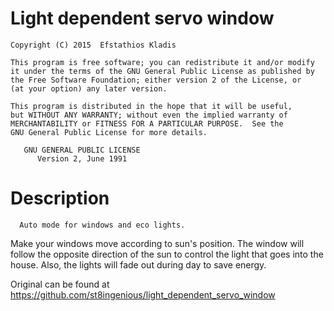 # Light dependent servo window
	
	Copyright (C) 2015  Efstathios Kladis

    This program is free software; you can redistribute it and/or modify
    it under the terms of the GNU General Public License as published by
    the Free Software Foundation; either version 2 of the License, or
    (at your option) any later version.

    This program is distributed in the hope that it will be useful,
    but WITHOUT ANY WARRANTY; without even the implied warranty of
    MERCHANTABILITY or FITNESS FOR A PARTICULAR PURPOSE.  See the
    GNU General Public License for more details.
    
       GNU GENERAL PUBLIC LICENSE
          Version 2, June 1991
            
            
# Description     
      Auto mode for windows and eco lights. 
   Make your windows move according to sun's position. 
   The window will follow the opposite direction of the sun to control the light that goes into the house. 
   Also, the lights will fade out during day to save energy.
            

 Original can be found at https://github.com/st8ingenious/light_dependent_servo_window

